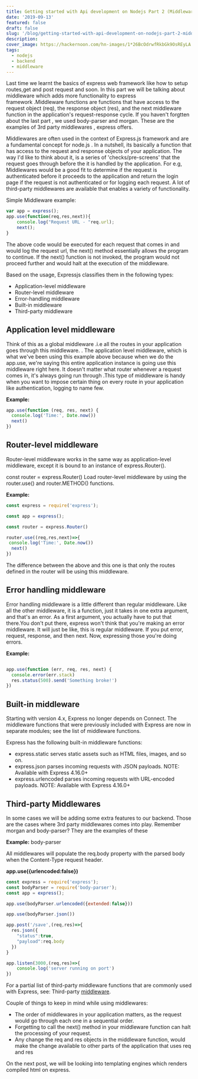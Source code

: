 ```yaml
---
title: Getting started with Api development on Nodejs Part 2 (Middlewares)
date: '2019-09-13'
featured: false
draft: false
slug: '/blog/getting-started-with-api-development-on-nodejs-part-2-middlewares/'
description:
cover_image: https://hackernoon.com/hn-images/1*26BcOdrwfRkbGk9OsREyLA.png
tags:
  - nodejs
  - backend
  - middleware
---
```


Last time we learnt the basics of express web framework like how to setup routes,get and post request and soon. In this part we will be talking about middleware which adds more functionality to express framework .Middleware functions are functions that have access to the request object (req), the response object (res), and the next middleware function in the application's request-response cycle. If you haven't forgtten about the last part , we used body-parser and morgan. These are the examples of 3rd party middlewares , express offers.

Middlewares are often used in the context of Express.js framework and are a fundamental concept for node.js . In a nutshell, its basically a function that has access to the request and response objects of your application. The way I'd like to think about it, is a series of 'checks/pre-screens' that the request goes through before the it is handled by the application. For e.g, Middlewares would be a good fit to determine if the request is authenticated before it proceeds to the application and return the login page if the request is not authenticated or for logging each request. A lot of third-party middlewares are available that enables a variety of functionality.

Simple Middleware example:

```javascript
var app = express();
app.use(function(req,res,next)){
    console.log("Request URL - "req.url);
    next();
}
```

The above code would be executed for each request that comes in and would log the request url, the next() method essentially allows the program to continue. If the next() function is not invoked, the program would not proceed further and would halt at the execution of the middleware.




Based on the usage, Expressjs classifies them in the following types:

* Application-level middleware
* Router-level middleware
* Error-handling middleware
* Built-in middleware
* Third-party middleware




## Application level middleware

Think of this as a global middleware .i.e all the routes in  your application goes through this middleware. . The application level middleware, which is what we've been using this example above because when we do the app.use, we're saying this entire application instance is going use this middleware right here.
It doesn't matter what router whenever a request comes in, it's always going run through .This type of middleware is handy when you want to impose certain thing on every route in your application like authentication, logging to name few.


<b>Example:</b>

```javascript
app.use(function (req, res, next) {
  console.log('Time:', Date.now())
  next()
})
```


## Router-level middleware

Router-level middleware works in the same way as application-level middleware, except it is bound to an instance of express.Router().

const router = express.Router()
Load router-level middleware by using the router.use() and router.METHOD() functions.

<b>Example:</b>

```javascript
const express = require('express');

const app = express();

const router = express.Router()

router.use((req,res,next)=>{
 console.log('Time:', Date.now())
  next()
})

```

The difference between the above and this one is that only the routes defined in the router will be using this middleware.

## Error handling middleware

Error handling middleware is a little different than regular middleware.  Like all the other middleware, it is a function, just it takes in one extra argument, and that's an error. As a first argument, you actually have to put that there.You don't put there, express won't think that you're making an error middleware. It will just be like, this is regular middleware. If you put error, request, response, and then next. Now, expressing those you're doing errors.

<b>Example:</b>

```javascript

app.use(function (err, req, res, next) {
  console.error(err.stack)
  res.status(500).send('Something broke!')
})

```


## Built-in middleware

Starting with version 4.x, Express no longer depends on Connect. The middleware functions that were previously included with Express are now in separate modules; see the list of middleware functions.

Express has the following built-in middleware functions:

* express.static serves static assets such as HTML files, images, and so on.
* express.json parses incoming requests with JSON payloads. NOTE: Available with Express 4.16.0+
* express.urlencoded parses incoming requests with URL-encoded payloads. NOTE: Available with Express 4.16.0+

## Third-party Middlewares

In some cases we will be adding some extra features to our backend. Those are the cases where 3rd party middlewares comes into play. Remember morgan and body-parser? They are the examples of these


<b>Example:</b>  body-parser

All middlewares will populate the req.body property with the parsed body when the Content-Type request header.


<b>app.use({urlencoded:false})</b>

```javascript
const express = require('express');
const bodyParser = require('body-parser');
const app = express();

app.use(bodyParser.urlencoded({extended:false}))

app.use(bodyParser.json())

app.post('/save',(req,res)=>{
  res.json({
    "status":true,
    "payload":req.body
  })
}

app.listen(3000,(req,res)=>{
    console.log('server running on port')
})

```

For a partial list of third-party middleware functions that are commonly used with Express, see: Third-party [middleware](https://expressjs.com/en/resources/middleware.html).


Couple of things to keep in mind while using middlewares:

* The order of middlewares in your application matters, as the request would go through each one in a sequential order.
* Forgetting to call the next() method in your middleware function can halt the processing of your request.
* Any change the req and res objects in the middleware function, would make the change available to other parts of the application that uses req and res


On the next post, we will be looking into templating engines which renders compiled html on express.

